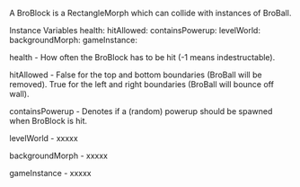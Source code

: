 A BroBlock is a RectangleMorph which can collide with instances of BroBall.

Instance Variables
	health:					<Integer>
	hitAllowed: 				<Boolean>
	containsPowerup:		<Boolean>
	levelWorld:				<BroLevelWorld>
	backgroundMorph:		<ImageMorph>
	gameInstance:			<BroBreakout>

health
	- How often the BroBlock has to be hit (-1 means indestructable).

hitAllowed
	- False for the top and bottom boundaries (BroBall will be removed). True for the left and right boundaries (BroBall will bounce off wall).

containsPowerup
	- Denotes if a (random) powerup should be spawned when BroBlock is hit.

levelWorld
	- xxxxx
	
backgroundMorph
	- xxxxx

gameInstance
	- xxxxx



